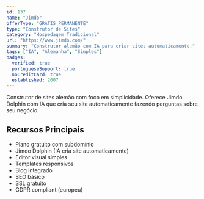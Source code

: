 ```yaml
---
id: 137
name: "Jimdo"
offerType: "GRÁTIS PERMANENTE"
type: "Construtor de Sites"
category: "Hospedagem Tradicional"
url: "https://www.jimdo.com/"
summary: "Construtor alemão com IA para criar sites automaticamente."
tags: ["IA", "Alemanha", "Simples"]
badges:
  verified: true
  portugueseSupport: true
  noCreditCard: true
  established: 2007
---
```


Construtor de sites alemão com foco em simplicidade. Oferece Jimdo Dolphin com IA que cria seu site automaticamente fazendo perguntas sobre seu negócio.

## Recursos Principais

- Plano gratuito com subdomínio
- Jimdo Dolphin (IA cria site automaticamente)
- Editor visual simples
- Templates responsivos
- Blog integrado
- SEO básico
- SSL gratuito
- GDPR compliant (europeu)
